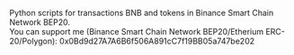 Python scripts for transactions BNB and tokens in Binance Smart Chain Network BEP20. <br/>
You can support me (Binance Smart Chain Network BEP20/Etherium ERC-20/Polygon): 0x0Bd9d27A7A6B6f506A891cC7f19BB05a747be202
